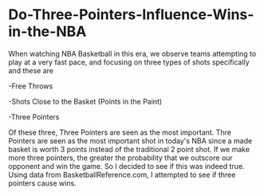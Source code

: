 # Do-Three-Pointers-Influence-Wins-in-the-NBA

When watching NBA Basketball in this era, we observe teams attempting to play at a very fast pace, and focusing on three types 
of shots specifically and these are 

-Free Throws

-Shots Close to the Basket (Points in the Paint)

-Three Pointers

Of these three, Three Pointers are seen as the most important. Thre Pointers are seen as the most important shot in today's NBA
since a made basket is worth 3 points instead of the traditional 2 point shot. If we make more three pointers, the greater the 
probability that we outscore our opponent and win the game. So I decided to see if this was indeed true. Using data from 
BasketballReference.com, I attempted to see if three pointers cause wins. 
